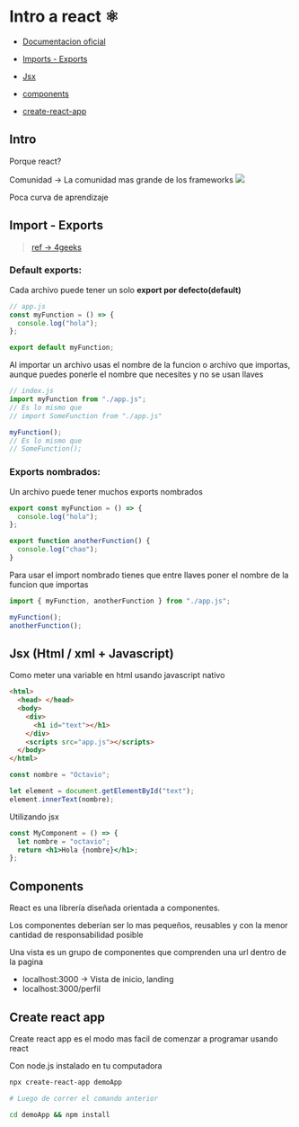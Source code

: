 # Intro a react ⚛️

- [Documentacion oficial](https://es.reactjs.org/docs/getting-started.html)

- [Imports - Exports](#import---exports)

- [Jsx](#)

- [components](#)

- [create-react-app](#)

## Intro

Porque react?

Comunidad -> La comunidad mas grande de los frameworks
<img src="./statistics.png" />

Poca curva de aprendizaje

## Import - Exports

> [ref -> 4geeks](https://4geeks.com/syllabus/caracas-pt-40/read/javascript-import)

### Default exports:

Cada archivo puede tener un solo **export por defecto(default)**

```js
// app.js
const myFunction = () => {
  console.log("hola");
};

export default myFunction;
```

Al importar un archivo usas el nombre de la funcion o archivo que importas, aunque puedes ponerle el nombre que necesites y no se usan llaves

```js
// index.js
import myFunction from "./app.js";
// Es lo mismo que
// import SomeFunction from "./app.js"

myFunction();
// Es lo mismo que
// SomeFunction();
```

### Exports nombrados:

Un archivo puede tener muchos exports nombrados

```js
export const myFunction = () => {
  console.log("hola");
};

export function anotherFunction() {
  console.log("chao");
}
```

Para usar el import nombrado tienes que entre llaves poner el nombre de la funcion que importas

```js
import { myFunction, anotherFunction } from "./app.js";

myFunction();
anotherFunction();
```

## Jsx (Html / xml + Javascript)

Como meter una variable en html usando javascript nativo

```html
<html>
  <head> </head>
  <body>
    <div>
      <h1 id="text"></h1>
    </div>
    <scripts src="app.js"></scripts>
  </body>
</html>
```

```js
const nombre = "Octavio";

let element = document.getElementById("text");
element.innerText(nombre);
```

Utilizando jsx

```jsx
const MyComponent = () => {
  let nombre = "octavio";
  return <h1>Hola {nombre}</h1>;
};
```

## Components

React es una librería diseñada orientada a componentes.

Los componentes deberían ser lo mas pequeños, reusables y con la menor cantidad de
responsabilidad posible

Una vista es un grupo de componentes que comprenden una url dentro de la pagina

- localhost:3000 -> Vista de inicio, landing
- localhost:3000/perfil

## Create react app

Create react app es el modo mas facil de comenzar a programar usando react

Con node.js instalado en tu computadora

```bash
npx create-react-app demoApp

# Luego de correr el comando anterior

cd demoApp && npm install
```
